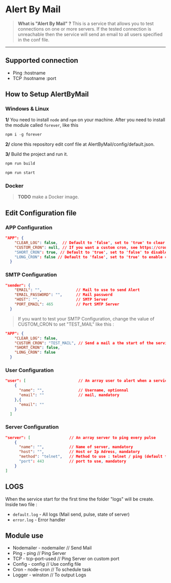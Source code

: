 # Alert By Mail

> **What is "Alert By Mail" ?**
> This is a service that allows you to test connections on one or more servers. If the tested connection is unreachable then the service will send an email to all users specified in the conf file.

---

## **Supported connection**

- Ping :hostname
- TCP :hsotname :port

## **How to Setup AlertByMail**

### **Windows** & **Linux**

**1/** You need to install `node` and `npm` on your machine.
After you need to install the module called `forever`, like this 

```JavaScript
npm i -g forever
```

**2/** clone this repository edit conf file at AlertByMail/config/default.json.

**3/** Build the project and run it.

```JavaScript
npm run build
```

```JavaScript
npm run start
```

### **Docker**

> **TODO** make a Docker image.

## **Edit Configuration file**

### **APP Configuration**

```JSON
"APP": {
    "CLEAR_LOG": false,  // Default to 'false', set to 'true' to clear logs after the service restart
    "CUSTOM_CRON": null, // If you want a custom cron, see https://crontab.guru/ for the format
    "SHORT_CRON": true, // Default to 'true', set to 'false' to disable cron: Every minute 5 minutes
    "LONG_CRON": false // Default to 'false', set to 'true' to enable cron: At minute 5 past every 4th hour.
  }
```

### **SMTP Configuration**

```JSON
"sender": {
    "EMAIL": "",               // Mail to use to send Alert
    "EMAIL_PASSWORD": "",      // Mail password
    "HOST": "",                // SMTP Server
    "PORT_EMAIL": 465          // Port SMTP Server
  }
```

> If you want to test your SMTP Configuration, change the value of CUSTOM_CRON to set "TEST_MAIL" like this :

```JSON
"APP": {
    "CLEAR_LOG": false,  
    "CUSTOM_CRON": "TEST_MAIL", // Send a mail a the start of the service
    "SHORT_CRON": false, 
    "LONG_CRON": false
  }
```

### **User Configuration**

```JSON
"user": [                       // An array user to alert when a service change state
    {
      "name": "",               // Username, optionnal
      "email": ""               // mail, mandatory
    },{
      "email": ""
    }
  ]
```

### **Server Configuration**

```JSON
"server": [                 // An array server to ping every pulse
    {
      "name": "",           // Name of server, mandatory
      "host": "",           // Host or Ip Adress, mandatory
      "method": "telnet",   // Method to use : telnet / ping (default to 'telnet')
      "port": 443           // port to use, mandatory
    }
]
```

## **LOGS**

When the service start for the first time the folder "logs" will be create. Inside two file : 
- ```default.log``` - All logs (Mail send, pulse, state of server)
- ```error.log``` - Error handler

## **Module use**

- Nodemailer - nodemailer // Send Mail
- Ping - ping             // Ping Server
- TCP - tcp-port-used     // Ping Server on custom port
- Config - config // Use config file
- Cron - node-cron // To schedule task
- Logger - winston // To output Logs
